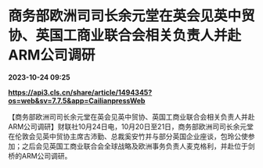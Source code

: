 # 商务部欧洲司司长余元堂在英会见英中贸协、英国工商业联合会相关负责人并赴ARM公司调研

**2023-10-24 09:25**

**https://api3.cls.cn/share/article/1494345?os=web&sv=7.7.5&app=CailianpressWeb**

【商务部欧洲司司长余元堂在英会见英中贸协、英国工商业联合会相关负责人并赴ARM公司调研】财联社10月24日电，10月20日至21日，商务部欧洲司司长余元堂在伦敦会见英中贸协主席古沛勤、总裁奚安竹并与部分英国企业座谈，包玲公使参加；之后会见英国工商业联合会全球战略及欧洲事务负责人麦克格利，并赴位于剑桥的ARM公司调研。